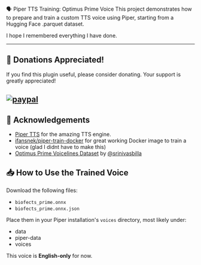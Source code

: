 🗣️ Piper TTS Training: Optimus Prime Voice
This project demonstrates how to prepare and train a custom TTS voice using Piper, starting from a Hugging Face .parquet dataset.

I hope I remembered everything I have done.

---
## 💸 Donations Appreciated!
If you find this plugin useful, please consider donating. Your support is greatly appreciated!

[![paypal](https://www.paypalobjects.com/en_US/i/btn/btn_donateCC_LG.gif)](https://www.paypal.com/cgi-bin/webscr?cmd=_s-xclick&hosted_button_id=TWRQVYJWC77E6)
---

## 🙌 Acknowledgements

- [Piper TTS](https://github.com/rhasspy/piper) for the amazing TTS engine.
- [ifansnek/piper-train-docker](https://hub.docker.com/r/ifansnek/piper-train-docker) for great working Docker image to train a voice (glad I didnt have to make this)
- [Optimus Prime Voicelines Dataset](https://huggingface.co/datasets/srinivasbilla/optimus_prime_voicelines_hf) by [@srinivasbilla](https://huggingface.co/srinivasbilla)


## 📥 How to Use the Trained Voice

Download the following files:

- `biofects_prime.onnx`
- `biofects_prime.onnx.json`

Place them in your Piper installation's `voices` directory, most likely under:
- data
- piper-data
- voices


This voice is **English-only** for now.
